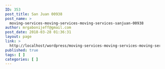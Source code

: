 ```yaml
---
ID: 353
post_title: San Juan 00938
post_name: >
  moving-services-moving-services-moving-services-sanjuan-00938
author: mrgabonijeff@gmail.com
post_date: 2018-03-28 01:36:31
layout: page
link: >
  http://localhost/wordpress/moving-services-moving-services-moving-services-sanjuan-00938/
published: true
tags: [ ]
categories: [ ]
---
```

